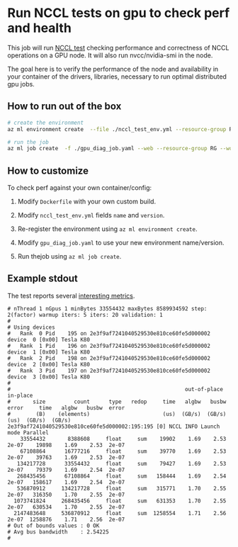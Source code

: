 # Run NCCL tests on gpu to check perf and health

This job will run [NCCL test](https://github.com/NVIDIA/nccl-tests) checking performance and correctness of NCCL operations on a GPU node. It will also run nvcc/nvidia-smi in the node.

The goal here is to verify the performance of the node and availability in your container of the drivers, libraries, necessary to run optimal distributed gpu jobs.

## How to run out of the box

```bash
# create the environment
az ml environment create  --file ./nccl_test_env.yml --resource-group RG --workspace-name WS

# run the job
az ml job create  -f ./gpu_diag_job.yaml --web --resource-group RG --workspace-name WS
```

## How to customize

To check perf against your own container/config:

1. Modify `Dockerfile` with your own custom build.

2. Modify `nccl_test_env.yml` fields `name` and `version`.

3. Re-register the environment using `az ml environment create`.

4. Modify `gpu_diag_job.yaml` to use your new environment name/version.

5. Run thejob using `az ml job create`.

## Example stdout

The test reports several [interesting metrics](https://github.com/NVIDIA/nccl-tests/blob/master/doc/PERFORMANCE.md).

```log
# nThread 1 nGpus 1 minBytes 33554432 maxBytes 8589934592 step: 2(factor) warmup iters: 5 iters: 20 validation: 1 
#
# Using devices
#   Rank  0 Pid    195 on 2e3f9af7241040529530e810ce60fe5d000002 device  0 [0x00] Tesla K80
#   Rank  1 Pid    196 on 2e3f9af7241040529530e810ce60fe5d000002 device  1 [0x00] Tesla K80
#   Rank  2 Pid    198 on 2e3f9af7241040529530e810ce60fe5d000002 device  2 [0x00] Tesla K80
#   Rank  3 Pid    197 on 2e3f9af7241040529530e810ce60fe5d000002 device  3 [0x00] Tesla K80
#
#                                                       out-of-place                       in-place          
#       size         count      type   redop     time   algbw   busbw  error     time   algbw   busbw  error
#        (B)    (elements)                       (us)  (GB/s)  (GB/s)            (us)  (GB/s)  (GB/s)       
2e3f9af7241040529530e810ce60fe5d000002:195:195 [0] NCCL INFO Launch mode Parallel
    33554432       8388608     float     sum    19902    1.69    2.53  2e-07    19898    1.69    2.53  2e-07
    67108864      16777216     float     sum    39770    1.69    2.53  2e-07    39763    1.69    2.53  2e-07
   134217728      33554432     float     sum    79427    1.69    2.53  2e-07    79379    1.69    2.54  2e-07
   268435456      67108864     float     sum   158444    1.69    2.54  2e-07   158617    1.69    2.54  2e-07
   536870912     134217728     float     sum   315771    1.70    2.55  2e-07   316350    1.70    2.55  2e-07
  1073741824     268435456     float     sum   631353    1.70    2.55  2e-07   630534    1.70    2.55  2e-07
  2147483648     536870912     float     sum  1258554    1.71    2.56  2e-07  1258876    1.71    2.56  2e-07
# Out of bounds values : 0 OK
# Avg bus bandwidth    : 2.54225 
#
```
